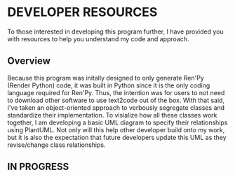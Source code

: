 # DEVELOPER RESOURCES

To those interested in developing this program further, I have provided you with resources to help you understand my code and approach.

## Overview

Because this program was initally designed to only generate Ren'Py (Render Python) code, it was built in Python since it is the only coding language required for Ren'Py. Thus, the intention was for users to not need to download other software to use text2code out of the box. With that said, I've taken an object-oriented approach to verbously segregate classes and standardize their implementation. To visialize how all these classes work together, I am developing a basic UML diagram to specify their relationships using PlantUML. Not only will this help other developer build onto my work, but it is also the expectation that future developers update this UML as they revise/change class relationships.

## IN PROGRESS